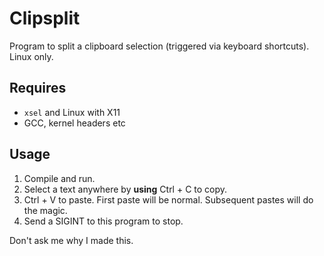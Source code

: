 # Clipsplit
Program to split a clipboard selection (triggered via keyboard shortcuts). Linux only. 

## Requires 

* `xsel` and Linux with X11
*  GCC, kernel headers etc 

## Usage

1. Compile and run.
2. Select a text anywhere by **using** Ctrl + C to copy.
3. Ctrl + V to paste. First paste will be normal. Subsequent pastes will do the magic.
4. Send a SIGINT to this program to stop.

Don't ask me why I made this.
